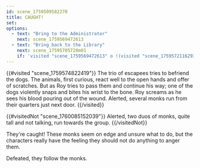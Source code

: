 ```yaml
---
id: scene_1759509582270
title: CAUGHT!
set:
options:
  - text: "Bring to the Administrator"
    next: scene_1759569472613
  - text: "Bring back to the Library"
    next: scene_17595705728m01
    if: 'visited "scene_1759569472613" o !(visited "scene_1759572116293")'
---
```



{{#visited "scene_1759574822419"}}
  The trio of escapees tries to befriend the dogs. The animals, first curious, react well to the open hands and offer of scratches. But as Roy tries to pass them and continue his way; one of the dogs violently snaps and bites his wrist to the bone. Roy screams as he sees his blood pouring out of the wound. Alerted, several monks run from their quarters just next door. 
{{/visited}}

{{#visitedNot "scene_1760085152039"}}
Alerted, two duos of monks, quite tall and not talking, run towards the group.
{{/visitedNot}}

They're caught! These monks seem on edge and unsure what to do, but the characters really have the feeling they should not do anything to anger them. 

Defeated, they follow the monks.